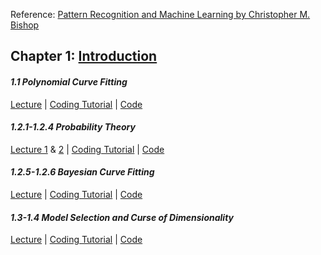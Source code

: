 Reference: [Pattern Recognition and Machine Learning by Christopher M. Bishop](https://www.microsoft.com/en-us/research/people/cmbishop/prml-book/)
## **Chapter 1: [Introduction](https://www.youtube.com/watch?v=9nBQbbCdVjg&list=PLL2uuAdM_Xwy2Z4M8wYzvf_89uGpQ_XU8)**

#### *1.1 Polynomial Curve Fitting* 

[Lecture](https://www.youtube.com/watch?v=4JQR9k2OXcw&list=PLL2uuAdM_Xwy2Z4M8wYzvf_89uGpQ_XU8&index=3) | [Coding Tutorial](https://www.youtube.com/watch?v=hPr-TufXbew&list=PLL2uuAdM_Xwy1WjZVi_tBzYoOJdOugeui) | [Code](https://github.com/ruchikaverma-iitg/Machine_Learning_Youtube_Channel/blob/master/Machine_Learning/Polynomial%20Curve%20Fitting.ipynb)

#### *1.2.1-1.2.4 Probability Theory* 

[Lecture 1](https://www.youtube.com/watch?v=dqQ5wt_psn0) & [2](https://www.youtube.com/watch?v=RLBKtZQ5440&t=2s) | [Coding Tutorial](https://www.youtube.com/watch?v=YY-TzetOXRU) | [Code](https://github.com/ruchikaverma-iitg/Machine_Learning_Youtube_Channel/blob/master/Machine_Learning/Probability%20Distribution.ipynb)

#### *1.2.5-1.2.6 Bayesian Curve Fitting*
[Lecture](https://www.youtube.com/watch?v=Ob5w5WsWExQ) | [Coding Tutorial](https://www.youtube.com/watch?v=q6XRCIkHJa8) | [Code](https://github.com/ruchikaverma-iitg/Machine_Learning_Youtube_Channel/blob/master/Machine_Learning/Bayesian%20Curve%20Fitting.ipynb)

#### *1.3-1.4 Model Selection and Curse of Dimensionality*
[Lecture](https://www.youtube.com/watch?v=-uf9SQKwFNc) | [Coding Tutorial](https://www.youtube.com/watch?v=q6XRCIkHJa8) | [Code](https://github.com/ruchikaverma-iitg/Machine_Learning_Youtube_Channel/blob/master/Machine_Learning/ModelSelection_CurseOfDimensionality.ipynb)


